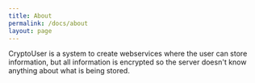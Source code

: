 ```yaml
---
title: About
permalink: /docs/about
layout: page
---
```


CryptoUser is a system to create webservices where the user can store information, but all information is encrypted so the server doesn't know anything about what is being stored.
